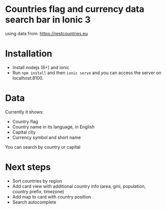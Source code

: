 Countries flag and currency data search bar in Ionic 3
======================================================

using data from: https://restcountries.eu

# Installation
- Install nodejs (8+) and ionic
- Run `npm install` and then `ionic serve` and you can access the server on localhost:8100.

# Data

Currently it shows:
- Country flag
- Country name in its language, in English
- Capital city
- Currency symbol and short name

You can search by country or capital

# Next steps

- Sort countries by region
- Add card view with additional country info (area, gini, population, country prefix, timezone)
- Add map to card with country position
- Search autocomplete

